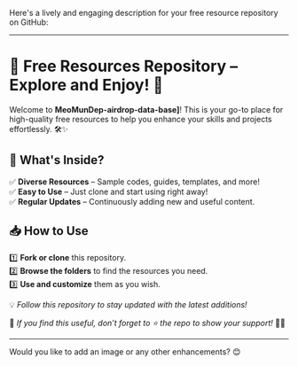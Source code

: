 Here's a lively and engaging description for your free resource repository on GitHub:  

---

# 🚀 Free Resources Repository – Explore and Enjoy! 🎉  

Welcome to **MeoMunDep-airdrop-data-base]**! This is your go-to place for high-quality free resources to help you enhance your skills and projects effortlessly. 🛠️✨  

## 📌 What's Inside?  
✅ **Diverse Resources** – Sample codes, guides, templates, and more!  
✅ **Easy to Use** – Just clone and start using right away!  
✅ **Regular Updates** – Continuously adding new and useful content.  

## 📥 How to Use  
1️⃣ **Fork or clone** this repository.  
2️⃣ **Browse the folders** to find the resources you need.  
3️⃣ **Use and customize** them as you wish.  

💡 *Follow this repository to stay updated with the latest additions!*  

🚀 *If you find this useful, don’t forget to ⭐ the repo to show your support!* 🎯🎉  

---

Would you like to add an image or any other enhancements? 😊
